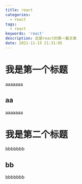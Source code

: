```yaml
---
title: react
categories:
  - react
tags:
  - react
keywords: 'react'
description: 这是react的第一篇文章
date: 2021-11-15 21:31:05
---
```


# 我是第一个标题

aaaaaaa

## aa

aaaaaaa

# 我是第二个标题

bbbbbbb

## bb

bbbbbbb

